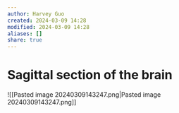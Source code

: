 ```yaml
---
author: Harvey Guo
created: 2024-03-09 14:28
modified: 2024-03-09 14:28
aliases: []
share: true
---
```

# Sagittal section of the brain
![[Pasted image 20240309143247.png|Pasted image 20240309143247.png]]
